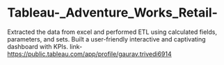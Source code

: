 # Tableau-_Adventure_Works_Retail-
Extracted the data from excel and performed ETL using calculated fields, parameters, and sets. Built a user-friendly interactive and captivating dashboard with KPIs.
link-https://public.tableau.com/app/profile/gaurav.trivedi6914
